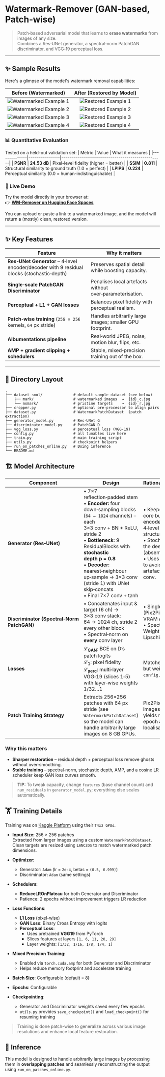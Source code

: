 # Watermark‑Remover (GAN‐based, Patch‑wise)

> Patch‑based adversarial model that learns to **erase watermarks** from images of any size.  
> Combines a Res‑UNet generator, a spectral‑norm PatchGAN discriminator, and VGG‑19 perceptual loss.

---

## ✨ Sample Results

Here's a glimpse of the model's watermark removal capabilities:

| Before (Watermarked) | After (Restored by Model) |
| :------------------: | :-----------------------: |
| ![Watermarked Example 1](./samples/1_w.jpg) | ![Restored Example 1](./samples/1_r.jpg) |
| ![Watermarked Example 2](./samples/4_w.jpg) | ![Restored Example 2](./samples/4_r.jpg) |
| ![Watermarked Example 3](./samples/6_w.jpg) | ![Restored Example 3](./samples/6_r.jpg) |
| ![Watermarked Example 4](./samples/7_w.jpg) | ![Restored Example 4](./samples/7_r.jpg) |


### 📊 Quantitative Evaluation
Tested on a held-out validation set:
| Metric       | Value          | What it measures                                  |
|--------------|----------------|---------------------------------------------------|
| **PSNR**     | **24.53 dB**   | Pixel-level fidelity (higher = better)            |
| **SSIM**     | **0.811**      | Structural similarity to ground truth (1.0 = perfect) |
| **LPIPS**    | **0.224**      | Perceptual similarity (0.0 = human-indistinguishable) |

### 🔗 Live Demo

Try the model directly in your browser at:  
👉 [**WM-Remover on Hugging Face Spaces**](https://huggingface.co/spaces/b-aryan/WM-Remover)

You can upload or paste a link to a watermarked image, and the model will return a (mostly) clean, restored version.

---


## ✨ Key Features
| Feature | Why it matters |
|---------|---------------|
| **Res‑UNet Generator** – 4‑level encoder/decoder with 9 residual blocks (stochastic‑depth)| Preserves spatial detail while boosting capacity. |
| **Single‑scale PatchGAN Discriminator** | Penalises local artefacts without over‑parameterisation. |
| **Perceptual + L1 + GAN losses** | Balances pixel fidelity with perceptual realism. |
| **Patch‑wise training** (`256 × 256` kernels, `64` px stride) | Handles arbitrarily large images; smaller GPU footprint. |
| **Albumentations pipeline** | Real‐world JPEG, noise, motion blur, flips, etc. |
| **AMP + gradient clipping + schedulers** | Stable, mixed‑precision training out of the box. |

---

## 📂 Directory Layout

```text
.
├── dataset-smol/              # default sample dataset (see below)
│   ├── mark/                  # watermarked images  →  {id}_c.jpg
│   └── nomark/                # pristine targets    →  {id}_r.jpg
├── cropper.py                 # optional pre‑processor to align pairs
├── dataset.py                 # WatermarkPatchDataset  (patch extraction)
├── generator_model.py         # Res‑UNet G
├── discriminator_model.py     # PatchGAN D
├── vgg_loss.py                # perceptual loss (VGG‑19)
├── config.py                  # all tunables live here
├── train.py                   # main training script
├── utils.py                   # checkpoint helpers
├── run_on_patches_online.py   # Doing inference
└── README.md
```
## 🏗️ Model Architecture

| Component | Design | Rationale / Diff. vs Pix2PixHD |
|-----------|--------|--------------------------------|
| **Generator (Res‑UNet)** | • 7×7 reflection‑padded stem<br>• **Encoder:** four down‑sampling blocks (`64 → 1024` channels) – each 3×3 conv + BN + ReLU, stride 2<br>• **Bottleneck:** 9 ResidualBlocks with **stochastic depth p = 0.8**<br>• **Decoder:** nearest‑neighbour up‑sample → 3×3 conv (stride 1) with UNet skip‑concats<br>• Final 7×7 conv + tanh | • Keeps Pix2PixHD’s residual core but drops multi‑scale encoder; uses a shallower 4‑level UNet to preserve fine structure.<br>• Stochastic depth regularises the deep residual stack (absent in Pix2Pix/HD).<br>• Uses NN‑upsample + conv to avoid checker‑board artefacts from transposed conv. |
| **Discriminator (Spectral‑Norm PatchGAN)** | • Concatenates input & target (6 ch) → 3×3 conv stack: 64 → 1024 ch, stride 2 every other block<br>• Spectral‑norm on **every** conv layer | • Single‑scale only (Pix2PixHD uses 3); halves VRAM and speeds training.<br>• SpectralNorm replaces WeightNorm for stronger Lipschitz control. |
| **Losses** | **ℒ<sub>GAN</sub>**: BCE on D’s patch logits<br>**ℒ<sub>1</sub>**: pixel fidelity<br>**ℒ<sub>perc</sub>**: multi‑layer VGG‑19 (slices 1‑5) with layer‑wise weights 1/32…1 | Matches Pix2PixHD recipe, but weights are exposed in `config.py` for easy tuning. |
| **Patch Training Strategy** | Extracts 256×256 patches with 64 px stride (see `WatermarkPatchDataset`) so the model can handle arbitrarily large images on 8 GB GPUs. | Pix2PixHD trains on full images; patch‑wise training yields more updates per epoch and sharper watermark localisation. |

### Why this matters
* **Sharper restoration** – residual depth + perceptual loss remove ghosts without over‑smoothing.  
* **Stable training** – spectral‑norm, stochastic depth, AMP, and a cosine LR scheduler keep GAN loss curves smooth.

> **TIP:** To tweak capacity, change `features` (base channel count) and `num_residuals` in `generator_model.py`; everything else scales automatically.


## 🏋️ Training Details

Training was on [Kaggle Platform](https://kaggle.com) using their `T4x2 GPUs`.

- **Input Size**: 256 × 256 patches  
  Extracted from larger images using a custom `WatermarkPatchDataset`. Clean targets are resized using `LANCZOS` to match watermarked patch dimensions.

- **Optimizer**:
  - Generator: `Adam` (lr = `2e-4`, betas = `(0.5, 0.999)`)
  - Discriminator: `Adam` (same settings)

- **Schedulers**:
  - **ReduceLROnPlateau** for both Generator and Discriminator
  - Patience: 2 epochs without improvement triggers LR reduction

- **Loss Functions**:
  - **L1 Loss** (pixel-wise)
  - **GAN Loss**: Binary Cross Entropy with logits
  - **Perceptual Loss**:
    - Uses pretrained **VGG19** from PyTorch
    - Slices features at layers `[1, 6, 11, 20, 29]`
    - Layer weights: `[1/32, 1/16, 1/8, 1/4, 1]`

- **Mixed Precision Training**:
  - Enabled via `torch.cuda.amp` for both Generator and Discriminator
  - Helps reduce memory footprint and accelerate training

- **Batch Size**: Configurable (default = 8)

- **Epochs**: Configurable

- **Checkpointing**:
  - Generator and Discriminator weights saved every few epochs
  - `utils.py` provides `save_checkpoint()` and `load_checkpoint()` for resuming training

> Training is done patch-wise to generalize across various image resolutions and enhance local feature restoration.

## 🚀 Inference

This model is designed to handle arbitrarily large images by processing them in **overlapping patches** and seamlessly reconstructing the output using `run_on_patches_online.py`.


